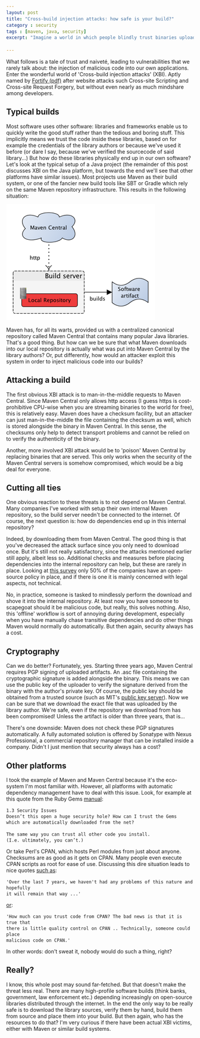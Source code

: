 ```yaml
---
layout: post
title: "Cross-build injection attacks: how safe is your build?"
category : security
tags : [maven, java, security]
excerpt: "Imagine a world in which people blindly trust binaries uploaded to the internet by random strangers. Certainly not a world in which we as software engineers want to live. Except that many of us, including myself, do exactly that.  On a regular  basis. In our most precious environment: the software build process."

---
```


What follows is a tale of trust and naiveté, leading to vulnerabilities that we rarely talk about: the injection of malicious code into our own applications. Enter the wonderful world of 'Cross-build injection attacks' (XBI). Aptly named by [Fortify (pdf)](https://www.fortify.com/downloads2/public/fortify_attacking_the_build.pdf) after website attacks such  Cross-site Scripting and Cross-site Request Forgery, but without even nearly as much mindshare among developers.

## Typical builds
Most software uses other software: libraries and frameworks enable us to quickly write the good stuff rather than the tedious and boring stuff. This implicitly means we trust the code inside these libraries, based on for example the credentials of the library authors or because we've used it before (or dare I say, because we've verified the sourcecode of said library...) But how do these libraries physically end up in our own software? Let's look at the typical setup of a Java project (the remainder of this post discusses XBI on the Java platform, but towards the end we'll see that other platforms have similar issues). Most projects use Maven as their build system, or one of the fancier new build tools like SBT or Gradle which rely on the same Maven repository infrastructure. This results in the following situation: 

![Typical Maven build setup](/pics/maven_builds.png)

Maven has, for all its warts, provided us with a centralized canonical repository called Maven Central that contains many popular Java libraries. That's a good thing. But how can we be sure that what Maven downloads into our local repository is actually what was put into Maven Central by the library authors?  Or, put differently, how would an attacker exploit this system in order to inject malicious code into our builds?

## Attacking a build
The first obvious XBI attack is to man-in-the-middle requests to Maven Central. Since Maven Central only allows http access (I guess https is cost-prohibitive CPU-wise when you are streaming binaries to the world for free), this is relatively easy. Maven does have a checksum facility, but an attacker can just man-in-the-middle the file containing the checksum as well, which is stored alongside the binary in Maven Central. In this sense, the checksums only help to detect transport problems and cannot be relied on to verify the authenticity of the binary.

Another, more involved XBI attack would be to 'poison' Maven Central by replacing binaries that are served. This only works when the security of the Maven Central servers is somehow compromised, which would be a big deal for everyone.

## Cutting all ties
One obvious reaction to these threats is to not depend on Maven Central. Many companies I've worked with setup their own internal Maven repository, so the build server needn't be connected to the internet. Of course, the next question is: how do dependencies end up in this internal repository? 

Indeed, by downloading them from Maven Central. The good thing is that you've decreased the attack surface since you only need to download once. But it's still not really satisfactory, since the attacks mentioned earlier still apply, albeit less so. Additional checks and measures before placing dependencies into the internal repository can help, but these are rarely in place. Looking at [this survey](http://www.sonatype.com/people/2012/03/the-results-are-in-sonatype-2012-open-source-development-survey/) only 50% of the companies have an open-source policy in place, and if there is one it is mainly concerned with legal aspects, not technical.

No, in practice, someone is tasked to mindlessly perform the download and shove it into the internal repository. At least now you have someone to scapegoat should it be malicious code, but really, this solves nothing. Also, this 'offline' workflow is sort of annoying during development, especially when you have manually chase transitive dependencies and do other things Maven would normally do automatically. But then again, security always has a cost.

## Cryptography
Can we do better? Fortunately, yes. Starting three years ago, Maven Central requires PGP signing of uploaded artifacts. An .asc file containing the cryptographic signature is added alongside the binary. This means we can use the public key of the uploader to verify the signature derived from the binary with the author's private key. Of course, the public key should be obtained from a trusted source (such as MIT's [public key server](http://pgp.mit.edu)). Now we can be sure that we download the exact file that was uploaded by the library author. We're safe, even if the repository we download from has been compromised! Unless the artifact is older than three years, that is...

There's one downside: Maven does not check these PGP signatures automatically. A fully automated solution is offered by Sonatype with Nexus Professional, a commercial repository manager that can be installed inside a company. Didn't I just mention that security always has a cost?

## Other platforms
I took the example of Maven and Maven Central because it's the eco-system I'm most familiar with. However, all platforms with automatic dependency management have to deal with this issue. Look, for example at this quote from the Ruby Gems [manual](http://docs.rubygems.org/read/chapter/14):

    1.3 Security Issues
    Doesn’t this open a huge security hole? How can I trust the Gems
    which are automatically downloaded from the net?

    The same way you can trust all other code you install.
    (I.e. ultimately, you can’t.)

Or take Perl's CPAN, which hosts Perl modules from just about anyone. Checksums are as good as it gets on CPAN. Many people even execute CPAN scripts as root for ease of use. Discussing this dire situation leads to nice quotes [such as](http://www.mail-archive.com/beginners@perl.org/msg25697.html):

    'Over the last 7 years, we haven't had any problems of this nature and hopefully 
    it will remain that way ...' 

[or](http://perl.find-info.ru/perl/029/ch08lev1sec1.html#ch08lev2sec2):

    'How much can you trust code from CPAN? The bad news is that it is true that
    there is little quality control on CPAN .. Technically, someone could place
    malicious code on CPAN.' 

In other words: don't sweat it, nobody would do such a thing, right? 

## Really?
I know, this whole post may sound far-fetched. But that doesn't make the threat less real. There are many high-profile software builds (think banks, government, law enforcement etc.) depending increasingly on open-source libraries distributed through the internet. In the end the only way to be really safe is to download the library sources, verify them by hand, build them from source and place them into your build. But then again, who has the resources to do that? I'm very curious if there have been actual XBI victims, either with Maven or similar build systems.

